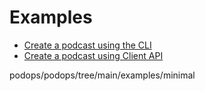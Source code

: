 # Examples

* [Create a podcast using the CLI](/minimal/)
* [Create a podcast using Client API](/simple/)

podops/podops/tree/main/examples/minimal